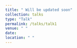```yaml
---
title: " Will be updated soon"
collection: talks
type: "Talk"
permalink: /talks/talk1
venue: " "
date: 
location: " "
---
```

